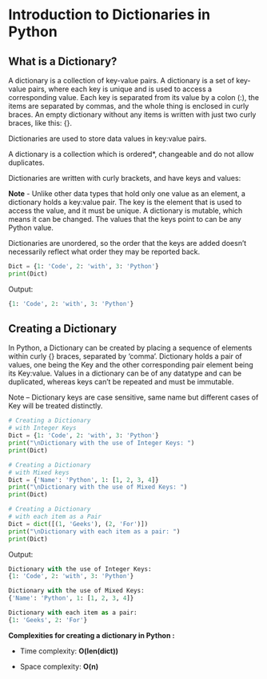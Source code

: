 # Introduction to Dictionaries in Python

## What is a Dictionary?

A dictionary is a collection of key-value pairs. A dictionary is a set of key-value pairs, where each key is unique and is used to access a corresponding value. Each key is separated from its value by a colon (:), the items are separated by commas, and the whole thing is enclosed in curly braces. An empty dictionary without any items is written with just two curly braces, like this: {}.

Dictionaries are used to store data values in key:value pairs.

A dictionary is a collection which is ordered*, changeable and do not allow duplicates.

Dictionaries are written with curly brackets, and have keys and values:

**Note** - Unlike other data types that hold only one value as an element, a dictionary holds a key:value pair. The key is the element that is used to access the value, and it must be unique. A dictionary is mutable, which means it can be changed. The values that the keys point to can be any Python value.

 Dictionaries are unordered, so the order that the keys are added doesn’t necessarily reflect what order they may be reported back.

```python
Dict = {1: 'Code', 2: 'with', 3: 'Python'}
print(Dict)
```

Output: 

```python
{1: 'Code', 2: 'with', 3: 'Python'}
```

## Creating a Dictionary

In Python, a Dictionary can be created by placing a sequence of elements within curly {} braces, separated by ‘comma’. Dictionary holds a pair of values, one being the Key and the other corresponding pair element being its Key:value. Values in a dictionary can be of any datatype and can be duplicated, whereas keys can’t be repeated and must be immutable.

Note – Dictionary keys are case sensitive, same name but different cases of Key will be treated distinctly.

```python
# Creating a Dictionary
# with Integer Keys
Dict = {1: 'Code', 2: 'with', 3: 'Python'}
print("\nDictionary with the use of Integer Keys: ")
print(Dict)

# Creating a Dictionary
# with Mixed keys
Dict = {'Name': 'Python', 1: [1, 2, 3, 4]}
print("\nDictionary with the use of Mixed Keys: ")
print(Dict)

# Creating a Dictionary
# with each item as a Pair
Dict = dict([(1, 'Geeks'), (2, 'For')])
print("\nDictionary with each item as a pair: ")
print(Dict)
```

Output:

```python
Dictionary with the use of Integer Keys: 
{1: 'Code', 2: 'with', 3: 'Python'}

Dictionary with the use of Mixed Keys: 
{'Name': 'Python', 1: [1, 2, 3, 4]}

Dictionary with each item as a pair: 
{1: 'Geeks', 2: 'For'}
```

**Complexities for creating a dictionary in Python :**

- Time complexity: **O(len(dict))**

- Space complexity: **O(n)**
